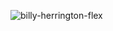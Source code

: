 ![billy-herrington-flex](https://user-images.githubusercontent.com/125206682/229982631-59c1647e-b6d4-4b89-ae9b-d26840393231.gif)

